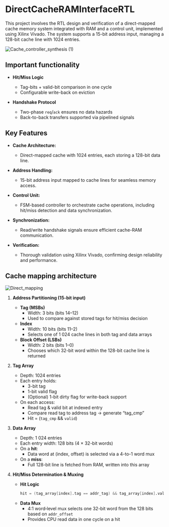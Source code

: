 # DirectCacheRAMInterfaceRTL
This project involves the RTL design and verification of a direct-mapped cache memory system integrated with RAM and a control unit, implemented using Xilinx Vivado. The system supports a 15-bit address input, managing a 128-bit cache line with 1024 entries.


![Cache_controller_synthesis (1)](https://github.com/user-attachments/assets/1fd2247e-335b-4b65-ac5b-6853482763b3)


## Important functionality

- **Hit/Miss Logic**  
  - Tag-bits + valid-bit comparison in one cycle  
  - Configurable write-back on eviction

- **Handshake Protocol**  
  - Two-phase `req`/`ack` ensures no data hazards  
  - Back-to-back transfers supported via pipelined signals

## Key Features

- **Cache Architecture:**  
  - Direct-mapped cache with 1024 entries, each storing a 128-bit data line.


- **Address Handling:**  
  - 15-bit address input mapped to cache lines for seamless memory access.


- **Control Unit:**  
  - FSM-based controller to orchestrate cache operations, including hit/miss detection and data synchronization.


- **Synchronization:**  
  -  Read/write handshake signals ensure efficient cache-RAM communication.

 
- **Verification:**  
  -  Thorough validation using Xilinx Vivado, confirming design reliability and performance.


## Cache mapping architecture 



![Direct_mapping](https://github.com/user-attachments/assets/8ff5f412-7d26-43c6-8869-eb8a96fbe02f)


1. **Address Partitioning (15-bit input)**
   - **Tag (MSBs)**  
     - Width: 3 bits (bits 14–12)  
     - Used to compare against stored tags for hit/miss decision  
   - **Index**  
     - Width: 10 bits (bits 11–2)  
     - Selects one of 1 024 cache lines in both tag and data arrays  
   - **Block Offset (LSBs)**  
     - Width: 2 bits (bits 1–0)  
     - Chooses which 32-bit word within the 128-bit cache line is returned 

2. **Tag Array**
   - Depth: 1024 entries  
   - Each entry holds:
     - 3-bit tag  
     - 1-bit valid flag  
     - (Optional) 1-bit dirty flag for write-back support  
   - On each access:
     - Read tag & valid bit at indexed entry  
     - Compare read tag to address tag → generate “tag_cmp”  
     - Hit = (`tag_cmp` && `valid`)  

3. **Data Array**
   - Depth: 1 024 entries  
   - Each entry width: 128 bits (4 × 32-bit words)  
   - On a **hit**:
     - Data word at (index, offset) is selected via a 4-to-1 word mux  
   - On a **miss**:
     - Full 128-bit line is fetched from RAM, written into this array

4. **Hit/Miss Determination & Muxing**
   - **Hit Logic**  
     ```verilog
     hit = (tag_array[index].tag == addr_tag) && tag_array[index].valid;
     ```  
   - **Data Mux**  
     - 4:1 word‐level mux selects one 32-bit word from the 128 bits based on `addr_offset`  
     - Provides CPU read data in one cycle on a hit

